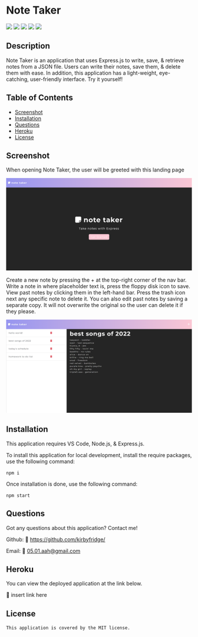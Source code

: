 # Note Taker

![](https://img.shields.io/badge/license-MIT-green?style=flat-square) 
![](https://img.shields.io/github/repo-size/kirbyfridge/note-taker?style=flat-square) 
![](https://img.shields.io/github/languages/top/kirbyfridge/note-taker?style=flat-square) 
![](https://img.shields.io/github/last-commit/kirbyfridge/note-taker?style=flat-square) 
![](https://img.shields.io/github/issues/kirbyfridge/note-taker?style=flat-square)


## Description

Note Taker is an application that uses Express.js to write, save, & retrieve notes
from a JSON file. Users can write their notes, save them, & delete them with ease. 
In addition, this application has a light-weight, eye-catching, user-friendly interface.
Try it yourself!


## Table of Contents

- [Screenshot](#Screenshot) 
- [Installation](#Installation) 
- [Questions](#Questions) 
- [Heroku](#Heroku) 
- [License](#License)


## Screenshot

When opening Note Taker, the user will be greeted with this landing page

![](images/screenshot-1.png)


Create a new note by pressing the + at the top-right corner of the nav bar.
Write a note in where placeholder text is, press the floppy disk icon to save.
View past notes by clicking them in the left-hand bar. 
Press the trash icon next any specific note to delete it. 
You can also edit past notes by saving a separate copy. It will not overwrite the original
so the user can delete it if they please.

![](images/screenshot-2.png)


## Installation

This application requires VS Code, Node.js, & Express.js.

To install this application for local development, install the require packages, use the following command:

```
npm i
```

Once installation is done, use the following command:

```
npm start
```
    

## Questions

Got any questions about this application? Contact me!

Github: 
🔗 https://github.com/kirbyfridge/

Email: 
🔗 05.01.aah@gmail.com


## Heroku

You can view the deployed application at the link below. 

🔗 insert link here


## License

    This application is covered by the MIT license.